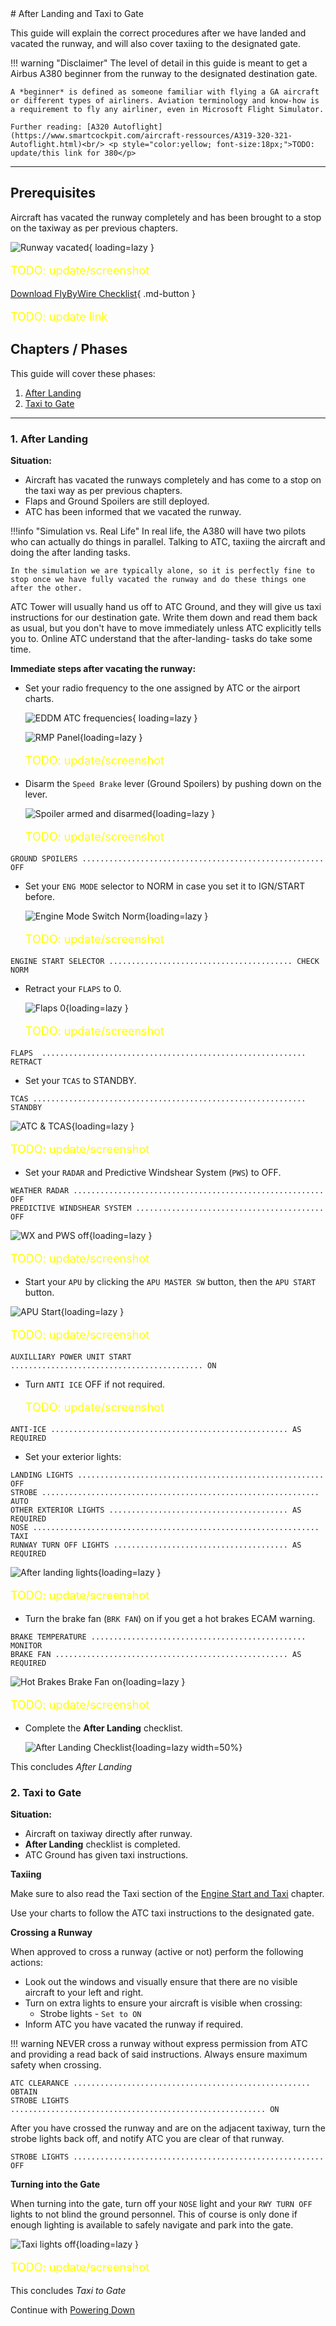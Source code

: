 <link rel="stylesheet" href="/stylesheets/bg.css">
# After Landing and Taxi to Gate

This guide will explain the correct procedures after we have landed and vacated the runway, and will also cover taxiing to the designated gate.

!!! warning "Disclaimer"
    The level of detail in this guide is meant to get a Airbus A380 beginner from the runway to the designated destination gate.

    A *beginner* is defined as someone familiar with flying a GA aircraft or different types of airliners. Aviation terminology and know-how is a requirement to fly any airliner, even in Microsoft Flight Simulator.

    Further reading: [A320 Autoflight](https://www.smartcockpit.com/aircraft-ressources/A319-320-321-Autoflight.html)<br/> <p style="color:yellow; font-size:18px;">TODO: update/this link for 380</p>


---

## Prerequisites

Aircraft has vacated the runway completely and has been brought to a stop on the taxiway as per previous chapters.

![Runway vacated](../assets/beginner-guide/after-landing/rwy-vacated.png "Runway vacated"){ loading=lazy } <p style="color:yellow; font-size:18px;">TODO: update/screenshot</p>

[Download FlyByWire Checklist](../assets/sop/A32NX%20Documentation/FBW%20A32NX%20Checklist.pdf){ .md-button }
<p style="color:yellow; font-size:18px;">TODO: update link</p>

## Chapters / Phases

This guide will cover these phases:

1. [After Landing](#1-after-landing)
2. [Taxi to Gate](#2-taxi-to-gate)

---

### 1. After Landing

**Situation:**

- Aircraft has vacated the runways completely and has come to a stop on the taxi way as per previous chapters.
- Flaps and Ground Spoilers are still deployed.
- ATC has been informed that we vacated the runway.

!!!info "Simulation vs. Real Life"
    In real life, the A380 will have two pilots who can actually do things in parallel. Talking to ATC, taxiing the aircraft and doing the after landing tasks.

    In the simulation we are typically alone, so it is perfectly fine to stop once we have fully vacated the runway and do these things one after the other.

ATC Tower will usually hand us off to ATC Ground, and they will give us taxi instructions for our destination gate. Write them down and read them back as usual, but you don't have to move immediately unless ATC explicitly tells you to. Online ATC understand that the after-landing- tasks do take some time.

**Immediate steps after vacating the runway:**

- Set your radio frequency to the one assigned by ATC or the airport charts.

    ![EDDM ATC frequencies](../assets/beginner-guide/after-landing/EDDM-frequency-chart.png "EDDM ATC frequencies"){ loading=lazy }

    ![RMP Panel](../assets/beginner-guide/after-landing/RMP-Panel.png "RMP Panel"){loading=lazy } <p style="color:yellow; font-size:18px;">TODO: update/screenshot</p>

- Disarm the `Speed Brake` lever (Ground Spoilers) by pushing down on the lever.

    ![Spoiler armed and disarmed](../assets/beginner-guide/after-landing/Spoiler.png "Spoiler armed and disarmed"){loading=lazy } <p style="color:yellow; font-size:18px;">TODO: update/screenshot</p>

`GROUND SPOILERS ...................................................... OFF`<br/>

- Set your `ENG MODE` selector to NORM in case you set it to IGN/START before.

    ![Engine Mode Switch Norm](../assets/beginner-guide/after-landing/Engine-Mode-Switch-Norm.png "Engine Mode Switch Norm"){loading=lazy } <p style="color:yellow; font-size:18px;">TODO: update/screenshot</p>

`ENGINE START SELECTOR ......................................... CHECK NORM`<br/>

- Retract your `FLAPS` to 0.

    ![Flaps 0](../assets/beginner-guide/after-landing/Flaps-0.png "Flaps 0"){loading=lazy } <p style="color:yellow; font-size:18px;">TODO: update/screenshot</p>

`FLAPS  ........................................................... RETRACT`<br/>

- Set your `TCAS` to STANDBY.

`TCAS ............................................................. STANDBY`<br/>

![ATC & TCAS](../assets/beginner-guide/after-landing/tcas-panel.png "ATC & TCAS"){loading=lazy } <p style="color:yellow; font-size:18px;">TODO: update/screenshot</p>

- Set your `RADAR` and Predictive Windshear System (`PWS`) to OFF.

`WEATHER RADAR ........................................................ OFF`<br/>
`PREDICTIVE WINDSHEAR SYSTEM .......................................... OFF`<br/>

![WX and PWS off](../assets/beginner-guide/after-landing/radar-pws-off.png "WX and PWS off"){loading=lazy } <p style="color:yellow; font-size:18px;">TODO: update/screenshot</p>

- Start your `APU` by clicking the `APU MASTER SW` button, then the `APU START` button.

![APU Start](../assets/beginner-guide/starting-aircraft/APU-Start.png "APU Start"){loading=lazy } <p style="color:yellow; font-size:18px;">TODO: update/screenshot</p>

`AUXILLIARY POWER UNIT START ........................................... ON`<br/>

- Turn `ANTI ICE` OFF if not required. <p style="color:yellow; font-size:18px;">TODO: update/screenshot</p>

`ANTI-ICE ..................................................... AS REQUIRED`<br/>

- Set your exterior lights:

`LANDING LIGHTS ....................................................... OFF`<br/>
`STROBE .............................................................. AUTO`<br/>
`OTHER EXTERIOR LIGHTS ........................................ AS REQUIRED`<br/>
`NOSE ................................................................ TAXI`<br/>
`RUNWAY TURN OFF LIGHTS ....................................... AS REQUIRED`<br/>

![After landing lights](../assets/beginner-guide/after-landing/taxi-lights-on.png "After landing lights"){loading=lazy } <p style="color:yellow; font-size:18px;">TODO: update/screenshot</p>

- Turn the brake fan (`BRK FAN`) on if you get a hot brakes ECAM warning.

`BRAKE TEMPERATURE ................................................ MONITOR`<br/>
`BRAKE FAN .................................................... AS REQUIRED`<br/>

![Hot Brakes Brake Fan on](../assets/beginner-guide/after-landing/Brake-Fan.png "Hot Brakes Brake Fan on"){loading=lazy } <p style="color:yellow; font-size:18px;">TODO: update/screenshot</p>

- Complete the **After Landing** checklist.

    ![After Landing Checklist](../assets/beginner-guide/after-landing/After-landing-checklist.png "After Landing Checklist"){loading=lazy width=50%}

This concludes *After Landing*

### 2. Taxi to Gate

**Situation:**

- Aircraft on taxiway directly after runway.
- **After Landing** checklist is completed.
- ATC Ground has given taxi instructions.

**Taxiing**

Make sure to also read the Taxi section of the [Engine Start and Taxi](04_engine-start-taxi#taxi) chapter.

Use your charts to follow the ATC taxi instructions to the designated gate.

**Crossing a Runway**

When approved to cross a runway (active or not) perform the following actions:

- Look out the windows and visually ensure that there are no visible aircraft to your left and right.
- Turn on extra lights to ensure your aircraft is visible when crossing:
    - Strobe lights - `Set to ON`
- Inform ATC you have vacated the runway if required.

!!! warning
    NEVER cross a runway without express permission from ATC and providing a read back of said instructions. Always ensure maximum safety when crossing.

`ATC CLEARANCE ..................................................... OBTAIN`<br/>
`STROBE LIGHTS ......................................................... ON`<br/>

After you have crossed the runway and are on the adjacent taxiway, turn the strobe lights back off, and notify ATC you are clear of that runway.

`STROBE LIGHTS ........................................................ OFF`<br/>

**Turning into the Gate**

 When turning into the gate, turn off your `NOSE` light and your `RWY TURN OFF` lights to not blind the ground personnel. This of course is only done if enough lighting is available to safely navigate and park into the gate.

![Taxi lights off](../assets/beginner-guide/after-landing/taxi-lights-off.png "Lights_Taxi_off.png"){loading=lazy } <p style="color:yellow; font-size:18px;">TODO: update/screenshot</p>

This concludes *Taxi to Gate*

Continue with [Powering Down](09_powering-down)
